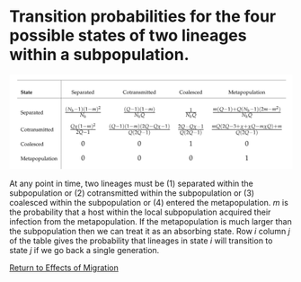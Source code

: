 # Transition probabilities for the four possible states of two lineages within a subpopulation. 

![subpop-matrix](subpop-matrix.png)

At any point in time, two lineages must be (1) separated within the subpopulation or (2) cotransmitted within the subpopulation or (3) coalesced within the subpopulation or (4) entered the metapopulation. *m* is the probability that a host within the local subpopulation acquired their infection from the metapopulation.  If the metapopulation is much larger than the subpopulation then we can treat it as an absorbing state. Row *i* column *j* of the table gives the probability that lineages in state *i* will transition to state *j* if we go back a single generation.

[Return to Effects of Migration](https://d-kwiat.github.io/gtg/migration-simple.html)